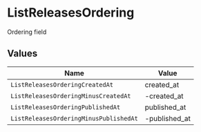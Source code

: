 # ListReleasesOrdering

Ordering field


## Values

| Name                                   | Value                                  |
| -------------------------------------- | -------------------------------------- |
| `ListReleasesOrderingCreatedAt`        | created_at                             |
| `ListReleasesOrderingMinusCreatedAt`   | -created_at                            |
| `ListReleasesOrderingPublishedAt`      | published_at                           |
| `ListReleasesOrderingMinusPublishedAt` | -published_at                          |